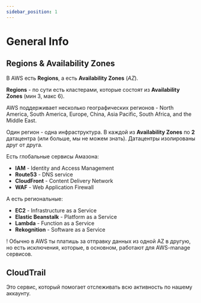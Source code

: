 ```yaml
---
sidebar_position: 1
---
```


# General Info 

## Regions & Availability Zones

В AWS есть **Regions**, а есть **Availability Zones** (*AZ*).

**Regions** - по сути есть кластерами, которые состоят из **Availability Zones** (мин 3, макс 6).

AWS поддерживает несколько географических регионов - North America, South America, Europe, China, Asia Pacific, South Africa, and the Middle East.

Один регион - одна инфраструктура.
В каждой из  **Availability Zones** по **2** датацентра (или больше, мы не можем знать). Датацентры изолированы друг от друга.

Есть глобальные сервисы Амазона: 
- **IAM** - Identity and Access Management
- **Route53** - DNS service
- **CloudFront** - Content Delivery Network
- **WAF** - Web Application Firewall

А есть региональные: 
- **EC2** - Infrastructure as a Service
- **Elastic Beanstalk** - Platform as a Service
- **Lambda** - Function as a Service
- **Rekognition** - Software as a Service

! Обычно в AWS ты платишь за отправку данных из одной AZ в другую, но есть исключения, которые, в основном, работают для AWS-manage сервисов.

## CloudTrail
Это сервис, который помогает отслеживать всю активность по нашему аккаунту.